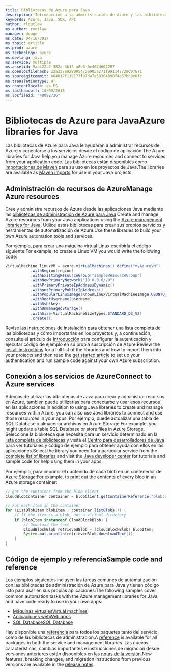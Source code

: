 ```yaml
---
title: Bibliotecas de Azure para Java
description: Introducción a la administración de Azure y las bibliotecas de servicio para Java
keywords: Azure, Java, SDK, API
author: rloutlaw
ms.author: routlaw
manager: douge
ms.date: 04/16/2017
ms.topic: article
ms.prod: azure
ms.technology: azure
ms.devlang: java
ms.service: multiple
ms.assetid: 9aaf22a2-382a-4b13-a8e3-0e467d607207
ms.openlocfilehash: 22a337e928085475e905a271f991147729d97671
ms.sourcegitcommit: b64017f119177f97da7a5930489874e67b09c0fc
ms.translationtype: HT
ms.contentlocale: es-ES
ms.lasthandoff: 10/09/2018
ms.locfileid: "48892736"
---
```

# <a name="azure-libraries-for-java"></a><span data-ttu-id="36ef1-104">Bibliotecas de Azure para Java</span><span class="sxs-lookup"><span data-stu-id="36ef1-104">Azure libraries for Java</span></span>

<span data-ttu-id="36ef1-105">Las bibliotecas de Azure para Java le ayudarán a administrar recursos de Azure y conectarse a los servicios desde el código de aplicación.</span><span class="sxs-lookup"><span data-stu-id="36ef1-105">The Azure libraries for Java help you manage Azure resources and connect to services from your application code.</span></span> <span data-ttu-id="36ef1-106">Las bibliotecas están disponibles como [importaciones de Maven](java-sdk-azure-install.md) para su uso en los proyectos de Java.</span><span class="sxs-lookup"><span data-stu-id="36ef1-106">The libraries are available as [Maven imports](java-sdk-azure-install.md) for use in your Java projects.</span></span> 

## <a name="manage-azure-resources"></a><span data-ttu-id="36ef1-107">Administración de recursos de Azure</span><span class="sxs-lookup"><span data-stu-id="36ef1-107">Manage Azure resources</span></span>

<span data-ttu-id="36ef1-108">Cree y administre recursos de Azure desde las aplicaciones Java mediante las [bibliotecas de administración de Azure para Java](java-sdk-azure-get-started.md).</span><span class="sxs-lookup"><span data-stu-id="36ef1-108">Create and manage Azure resources from your Java applications using the [Azure management libraries for Java](java-sdk-azure-get-started.md).</span></span> <span data-ttu-id="36ef1-109">Utilice estas bibliotecas para crear sus propios servicios y herramientas de automatización de Azure.</span><span class="sxs-lookup"><span data-stu-id="36ef1-109">Use these libraries to build your own Azure automation tools and services.</span></span> 

<span data-ttu-id="36ef1-110">Por ejemplo, para crear una máquina virtual Linux escribiría el código siguiente:</span><span class="sxs-lookup"><span data-stu-id="36ef1-110">For example, to create a Linux VM you would write the following code:</span></span>

```java
VirtualMachine linuxVM = azure.virtualMachines().define("myAzureVM")
           .withRegion(region)
           .withExistingResourceGroup("sampleResourceGroup")
           .withNewPrimaryNetwork("10.0.0.0/28")
           .withPrimaryPrivateIpAddressDynamic()
           .withoutPrimaryPublicIpAddress()
           .withPopularLinuxImage(KnownLinuxVirtualMachineImage.UBUNTU_SERVER_16_04_LTS)
           .withRootUsername(userName)
           .withSsh(key)
           .withUnmanagedStorage()
           .withSize(VirtualMachineSizeTypes.STANDARD_D3_V2)
           .create();
 ```

<span data-ttu-id="36ef1-111">Revise las [instrucciones de instalación](java-sdk-azure-install.md) para obtener una lista completa de las bibliotecas y cómo importarlas en los proyectos y, a continuación, consulte el artículo de [Introducción](java-sdk-azure-get-started.md) para configurar la autenticación y ejecutar código de ejemplo en su propia suscripción de Azure.</span><span class="sxs-lookup"><span data-stu-id="36ef1-111">Review the [install instructions](java-sdk-azure-install.md) for a full list of the libraries and how to import them into your projects and then read the [get started article](java-sdk-azure-get-started.md) to set up your authentication and run sample code against your own Azure subscription.</span></span> 

## <a name="connect-to-azure-services"></a><span data-ttu-id="36ef1-112">Conexión a los servicios de Azure</span><span class="sxs-lookup"><span data-stu-id="36ef1-112">Connect to Azure services</span></span>

<span data-ttu-id="36ef1-113">Además de utilizar las bibliotecas de Java para crear y administrar recursos en Azure, también puede utilizarlas para conectarse y usar esos recursos en las aplicaciones.</span><span class="sxs-lookup"><span data-stu-id="36ef1-113">In addition to using Java libraries to create and manage resources within Azure, you can also use Java libraries to connect  and use those resources in your apps.</span></span> <span data-ttu-id="36ef1-114">Por ejemplo, puede actualizar una tabla de SQL Database o almacenar archivos en Azure Storage.</span><span class="sxs-lookup"><span data-stu-id="36ef1-114">For example, you might update a table SQL Database or store files in Azure Storage.</span></span> <span data-ttu-id="36ef1-115">Seleccione la biblioteca que necesita para un servicio determinado en la [lista completa de bibliotecas](java-sdk-azure-install.md) y visite el [Centro para desarrolladores de Java](https://azure.microsoft.com/develop/java/) para ver tutoriales y código de ejemplo para obtener ayuda con ellos en las aplicaciones.</span><span class="sxs-lookup"><span data-stu-id="36ef1-115">Select the library you need for a particular service from the [complete list of libraries](java-sdk-azure-install.md) and visit the [Java developer center](https://azure.microsoft.com/develop/java/) for tutorials and sample code for help using them in your apps.</span></span>

<span data-ttu-id="36ef1-116">Por ejemplo, para imprimir el contenido de cada blob en un contenedor de Azure Storage:</span><span class="sxs-lookup"><span data-stu-id="36ef1-116">For example, to print out the contents of every blob in an Azure storage container:</span></span>

```java
// get the container from the blob client
CloudBlobContainer container = blobClient.getContainerReference("blobcontainer");

// For each item in the container
for (ListBlobItem blobItem : container.listBlobs()) {
    // If the item is a blob, not a virtual directory
    if (blobItem instanceof CloudBlockBlob) {
        // Download the text
        CloudBlockBlob retrievedBlob = (CloudBlockBlob) blobItem;
        System.out.println(retrievedBlob.downloadText());
    }
}
```

## <a name="sample-code-and-reference"></a><span data-ttu-id="36ef1-117">Código de ejemplo y referencia</span><span class="sxs-lookup"><span data-stu-id="36ef1-117">Sample code and reference</span></span>

<span data-ttu-id="36ef1-118">Los ejemplos siguientes incluyen las tareas comunes de automatización con las bibliotecas de administración de Azure para Java y tienen código listo para usar en sus propias aplicaciones:</span><span class="sxs-lookup"><span data-stu-id="36ef1-118">The following samples cover common automation tasks with the Azure management libraries for Java and have code ready to use in your own apps:</span></span>

- [<span data-ttu-id="36ef1-119">Máquinas virtuales</span><span class="sxs-lookup"><span data-stu-id="36ef1-119">Virtual machines</span></span>](java-sdk-azure-virtual-machine-samples.md)
- [<span data-ttu-id="36ef1-120">Aplicaciones web</span><span class="sxs-lookup"><span data-stu-id="36ef1-120">Web apps</span></span>](java-sdk-azure-web-apps-samples.md)
- [<span data-ttu-id="36ef1-121">SQL Database</span><span class="sxs-lookup"><span data-stu-id="36ef1-121">SQL Database</span></span>](java-sdk-azure-sql-database-samples.md)
   
<span data-ttu-id="36ef1-122">Hay disponible una [referencia](https://docs.microsoft.com/java/api) para todos los paquetes tanto del servicio como de las bibliotecas de administración.</span><span class="sxs-lookup"><span data-stu-id="36ef1-122">A [reference](https://docs.microsoft.com/java/api) is available for all packages in both the service and management libraries.</span></span> <span data-ttu-id="36ef1-123">Las nuevas características, cambios importantes e instrucciones de migración desde versiones anteriores están disponibles en las [notas de la versión](java-sdk-azure-release-notes.md).</span><span class="sxs-lookup"><span data-stu-id="36ef1-123">New features, breaking changes, and migration instructions from previous versions are available in the [release notes](java-sdk-azure-release-notes.md).</span></span>